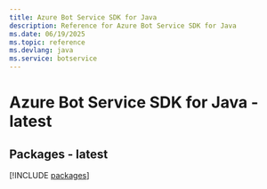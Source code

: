 ```yaml
---
title: Azure Bot Service SDK for Java
description: Reference for Azure Bot Service SDK for Java
ms.date: 06/19/2025
ms.topic: reference
ms.devlang: java
ms.service: botservice
---
```

# Azure Bot Service SDK for Java - latest
## Packages - latest
[!INCLUDE [packages](bot-service-index.md)]